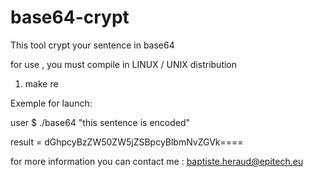 # base64-crypt

This tool crypt your sentence in base64

for use , you must compile in LINUX / UNIX distribution

1) make re


Exemple for launch:

user $ ./base64 "this sentence is encoded"

result = dGhpcyBzZW50ZW5jZSBpcyBlbmNvZGVk====

for more information you can contact me : baptiste.heraud@epitech.eu
